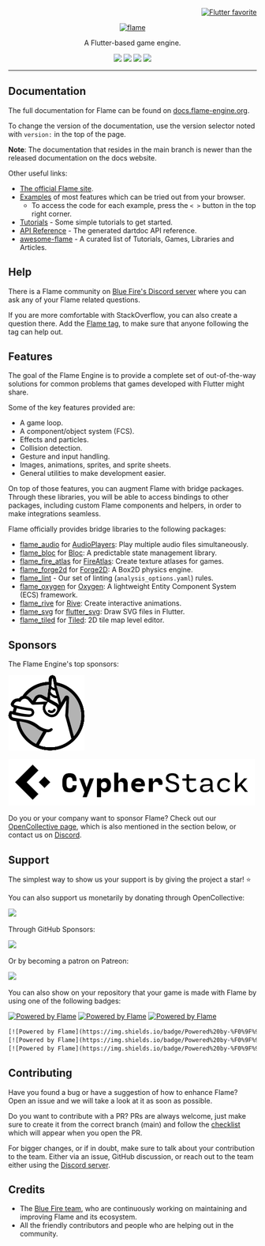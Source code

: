 <!-- markdownlint-disable MD013 -->
<p align="right">
  <a href="https://docs.flutter.dev/packages-and-plugins/favorites">
    <img alt="Flutter favorite" width="100px" src="https://github.com/flame-engine/flame/assets/744771/aa5d5acd-e82b-48bc-ad81-2ab146d72ecb">
  </a>
</p>

<!-- markdownlint-disable MD013 -->
<p align="center">
  <a href="https://flame-engine.org">
    <img alt="flame" width="200px" src="https://user-images.githubusercontent.com/6718144/101553774-3bc7b000-39ad-11eb-8a6a-de2daa31bd64.png">
  </a>
</p>

<p align="center">
A Flutter-based game engine.
</p>

<p align="center">
  <a title="Pub" href="https://pub.dev/packages/flame"><img src="https://img.shields.io/pub/v/flame.svg?style=popout"/></a>
  <a title="Test" href="https://github.com/flame-engine/flame/actions?query=workflow%3Acicd+branch%3Amain"><img src="https://github.com/flame-engine/flame/workflows/cicd/badge.svg?branch=main&event=push"/></a>
  <a title="Discord" href="https://discord.gg/pxrBmy4"><img src="https://img.shields.io/discord/509714518008528896.svg"/></a>
  <a title="Melos" href="https://github.com/invertase/melos"><img src="https://img.shields.io/badge/maintained%20with-melos-f700ff.svg"/></a>
</p>

---
<!-- markdownlint-enable MD013 -->

<!-- markdownlint-disable-next-line MD002 -->
## Documentation

The full documentation for Flame can be found on
[docs.flame-engine.org](https://docs.flame-engine.org/).

To change the version of the documentation, use the version selector noted with `version:` in the
top of the page.

**Note**: The documentation that resides in the main branch is newer than the released documentation
on the docs website.

Other useful links:

- [The official Flame site](https://flame-engine.org/).
- [Examples](https://examples.flame-engine.org/) of most features which can be tried out from your
  browser.
  - To access the code for each example, press the `< >` button in the top right corner.
- [Tutorials](https://docs.flame-engine.org/main/tutorials/tutorials.html) - Some simple tutorials
  to get started.
- [API Reference](https://pub.dev/documentation/flame/latest/) - The generated dartdoc API
  reference.
- [awesome-flame](https://github.com/flame-engine/awesome-flame) - A curated list of Tutorials,
  Games, Libraries and Articles.


## Help

There is a Flame community on [Blue Fire's Discord server](https://discord.gg/5unKpdQD78) where you
can ask any of your Flame related questions.

If you are more comfortable with StackOverflow, you can also create a question there. Add the
[Flame tag](https://stackoverflow.com/questions/tagged/flame), to make sure that anyone following
the tag can help out.


## Features

The goal of the Flame Engine is to provide a complete set of out-of-the-way solutions for common
problems that games developed with Flutter might share.

Some of the key features provided are:

- A game loop.
- A component/object system (FCS).
- Effects and particles.
- Collision detection.
- Gesture and input handling.
- Images, animations, sprites, and sprite sheets.
- General utilities to make development easier.

On top of those features, you can augment Flame with bridge packages. Through these libraries,
you will be able to access bindings to other packages, including custom Flame components and
helpers, in order to make integrations seamless.

Flame officially provides bridge libraries to the following packages:

- [flame_audio](https://github.com/flame-engine/flame/tree/main/packages/flame_audio) for
  [AudioPlayers](https://github.com/bluefireteam/audioplayers): Play multiple audio files
  simultaneously.
- [flame_bloc](https://github.com/flame-engine/flame/tree/main/packages/flame_bloc) for
  [Bloc](https://github.com/felangel/bloc): A predictable state management library.
- [flame_fire_atlas](https://github.com/flame-engine/flame/tree/main/packages/flame_fire_atlas) for
  [FireAtlas](https://github.com/flame-engine/fire-atlas): Create texture atlases for games.
- [flame_forge2d](https://github.com/flame-engine/flame/tree/main/packages/flame_forge2d) for
  [Forge2D](https://github.com/flame-engine/forge2d): A Box2D physics engine.
- [flame_lint](https://github.com/flame-engine/flame/tree/main/packages/flame_lint) -
  Our set of linting (`analysis_options.yaml`) rules.
- [flame_oxygen](https://github.com/flame-engine/flame/tree/main/packages/flame_oxygen) for
  [Oxygen](https://github.com/flame-engine/oxygen): A lightweight Entity Component System (ECS)
  framework.
- [flame_rive](https://github.com/flame-engine/flame/tree/main/packages/flame_rive) for
  [Rive](https://rive.app/): Create interactive animations.
- [flame_svg](https://github.com/flame-engine/flame/tree/main/packages/flame_svg) for
  [flutter_svg](https://github.com/dnfield/flutter_svg): Draw SVG files in Flutter.
- [flame_tiled](https://github.com/flame-engine/flame/tree/main/packages/flame_tiled) for
  [Tiled](https://www.mapeditor.org/): 2D tile map level editor.


## Sponsors

The Flame Engine's top sponsors:

[![Very Good Ventures](https://raw.githubusercontent.com/flame-engine/flame/main/media/unicorn_two_toned.png)](https://verygood.ventures/)

[![Cypher Stack](https://raw.githubusercontent.com/flame-engine/flame/main/media/logo_cypherstack.png)](https://cypherstack.com/)

Do you or your company want to sponsor Flame?
Check out our [OpenCollective page](https://opencollective.com/blue-fire), which is also mentioned
in the section below, or contact us on [Discord](https://discord.gg/pxrBmy4).


## Support

The simplest way to show us your support is by giving the project a star! :star:

You can also support us monetarily by donating through OpenCollective:

<a href="https://opencollective.com/blue-fire/donate" target="_blank">
  <img src="https://opencollective.com/blue-fire/donate/button@2x.png?color=blue" width=200 />
</a>

Through GitHub Sponsors:

<a href="https://github.com/sponsors/bluefireteam" target="_blank">
  <img
    src="https://img.shields.io/badge/Github%20Sponsor-blue?style=for-the-badge&logo=github&logoColor=white"
    width=200
  />
</a>

Or by becoming a patron on Patreon:

<a href="https://www.patreon.com/bluefireoss" target="_blank">
  <img src="https://c5.patreon.com/external/logo/become_a_patron_button.png" width=200 />
</a>

You can also show on your repository that your game is made with Flame by using one of the following
badges:

[![Powered by Flame](https://img.shields.io/badge/Powered%20by-%F0%9F%94%A5-272727.svg)](https://flame-engine.org)
[![Powered by Flame](https://img.shields.io/badge/Powered%20by-%F0%9F%94%A5-272727.svg?style=flat-square)](https://flame-engine.org)
[![Powered by Flame](https://img.shields.io/badge/Powered%20by-%F0%9F%94%A5-272727.svg?style=for-the-badge)](https://flame-engine.org)

```txt
[![Powered by Flame](https://img.shields.io/badge/Powered%20by-%F0%9F%94%A5-orange.svg)](https://flame-engine.org)
[![Powered by Flame](https://img.shields.io/badge/Powered%20by-%F0%9F%94%A5-orange.svg?style=flat-square)](https://flame-engine.org)
[![Powered by Flame](https://img.shields.io/badge/Powered%20by-%F0%9F%94%A5-orange.svg?style=for-the-badge)](https://flame-engine.org)
```


## Contributing

Have you found a bug or have a suggestion of how to enhance Flame? Open an issue and we will take a
look at it as soon as possible.

Do you want to contribute with a PR? PRs are always welcome, just make sure to create it from the
correct branch (main) and follow the [checklist](.github/pull_request_template.md) which will
appear when you open the PR.

For bigger changes, or if in doubt, make sure to talk about your contribution to the team. Either
via an issue, GitHub discussion, or reach out to the team either using the
[Discord server](https://discord.gg/pxrBmy4).


## Credits

- The [Blue Fire team](https://github.com/orgs/bluefireteam/people), who are continuously
  working on maintaining and improving Flame and its ecosystem.
- All the friendly contributors and people who are helping out in the community.
